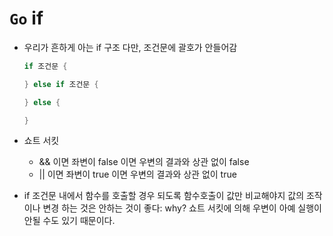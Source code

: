 # `Go` if

- 우리가 흔하게 아는 if 구조 다만, 조건문에 괄호가 안들어감

  ```go
  if 조건문 {

  } else if 조건문 {

  } else {

  }
  ```

- 쇼트 서킷
  - && 이면 좌변이 false 이면 우변의 결과와 상관 없이 false
  - || 이면 좌변이 true 이면 우변의 결과와 상관 없이 true
- if 조건문 내에서 함수를 호출할 경우 되도록 함수호출이 값만 비교해야지 값의 조작이나 변경 하는 것은 안하는 것이 좋다: why? 쇼트 서킷에 의해 우변이 아예 실행이 안될 수도 있기 때문이다.
